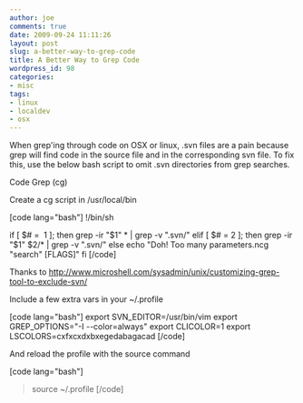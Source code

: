 ```yaml
---
author: joe
comments: true
date: 2009-09-24 11:11:26
layout: post
slug: a-better-way-to-grep-code
title: A Better Way to Grep Code
wordpress_id: 98
categories:
- misc
tags:
- linux
- localdev
- osx
---
```


When grep'ing through code on OSX or linux, .svn files are a pain because grep will find code in the source file and in the corresponding svn file. To fix this, use the below bash script to omit .svn directories from grep searches.

Code Grep (cg)

Create a cg script in /usr/local/bin

[code lang="bash"]
!/bin/sh

if [ $# =  1 ]; then
  grep -ir "$1" * | grep -v ".svn/"
elif [ $# = 2 ]; then
  grep -ir "$1" $2/* | grep -v ".svn/"
else
  echo "Doh! Too many parameters.ncg "search" [FLAGS]"
fi
[/code]

Thanks to http://www.microshell.com/sysadmin/unix/customizing-grep-tool-to-exclude-svn/

Include a few extra vars in your ~/.profile

[code lang="bash"]
export SVN_EDITOR=/usr/bin/vim
export GREP_OPTIONS="-I --color=always"
export CLICOLOR=1
export LSCOLORS=cxfxcxdxbxegedabagacad
[/code]

And reload the profile with the source command

[code lang="bash"]
> source ~/.profile
[/code] 
